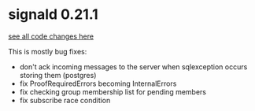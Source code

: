 # signald 0.21.1

[see all code changes here](https://gitlab.com/signald/signald/-/compare/0.21.0...0.21.1)

This is mostly bug fixes:
* don't ack incoming messages to the server when sqlexception occurs storing them (postgres)
* fix ProofRequiredErrors becoming InternalErrors
* fix checking group membership list for pending members
* fix subscribe race condition

<!--
changes since last release:

551aaf01 (HEAD -> refs/heads/main, refs/remotes/origin/main, refs/remotes/origin/HEAD, refs/heads/dont-ack-unsaved-messages) don't ack messages when saving fails
cabfa1ce correctly throw ProofRequiredError when sending
4346d4bd Revert "add db query retry for read operations"
fdcad770 add db query retry for read operations
360fe506 fix checking group membership list for pending members
565af7fd don't attempt to refresh profiles if we don't have a profile key
2c4b0697 start subscribe thread after adding first receiver
38d3d489 remove no longer needed apt install line for container builds
-->

